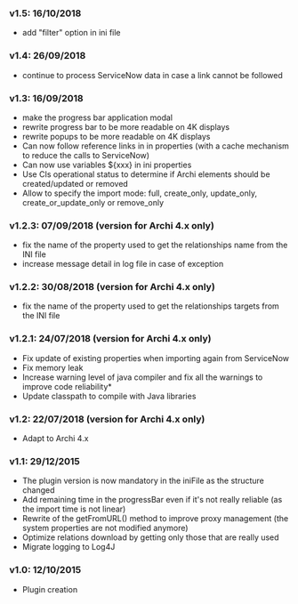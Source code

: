 ### v1.5: 16/10/2018
* add "filter" option in ini file

### v1.4: 26/09/2018
* continue to process ServiceNow data in case a link cannot be followed

### v1.3: 16/09/2018
* make the progress bar application modal
* rewrite progress bar to be more readable on 4K displays
* rewrite popups to be more readable on 4K displays
* Can now follow reference links in in properties (with a cache mechanism to reduce the calls to ServiceNow)
* Can now use variables ${xxx} in ini properties
* Use CIs operational status to determine if Archi elements should be created/updated or removed
* Allow to specify the import mode: full, create_only, update_only, create_or_update_only or remove_only  

### v1.2.3: 07/09/2018    (version for Archi 4.x only)
* fix the name of the property used to get the relationships name from the INI file
* increase message detail in log file in case of exception

### v1.2.2: 30/08/2018    (version for Archi 4.x only)
* fix the name of the property used to get the relationships targets from the INI file

### v1.2.1: 24/07/2018    (version for Archi 4.x only)
* Fix update of existing properties when importing again from ServiceNow
* Fix memory leak
* Increase warning level of java compiler and fix all the warnings to improve code reliability* 
* Update classpath to compile with Java libraries

### v1.2: 22/07/2018    (version for Archi 4.x only)
* Adapt to Archi 4.x

### v1.1: 29/12/2015
* The plugin version is now mandatory in the iniFile as the structure changed
* Add remaining time in the progressBar even if it's not really reliable (as the import time is not linear) 
* Rewrite of the getFromURL() method to improve proxy management (the system properties are not modified anymore)
* Optimize relations download by getting only those that are really used
* Migrate logging to Log4J

### v1.0: 12/10/2015
* Plugin creation

